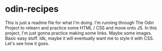 # odin-recipes

This is just a readme file for what I'm doing.
I'm running through The Odin Project to relearn and practice some HTML / CSS and move onto JS.
In this project, I'm just gonna practice making some links. Maybe some images. Basic easy stuff.
Idk, maybe it will eventually want me to style it with CSS. Let's see how it goes.
